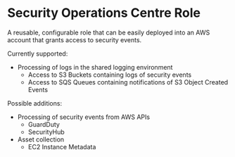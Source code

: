 # Security Operations Centre Role

A reusable, configurable role that can be easily deployed into an AWS account that grants access to security events.

Currently supported:
- Processing of logs in the shared logging environment
  - Access to S3 Buckets containing logs of security events
  - Access to SQS Queues containing notifications of S3 Object Created Events

Possible additions:
- Processing of security events from AWS APIs
  - GuardDuty
  - SecurityHub
- Asset collection
  - EC2 Instance Metadata
